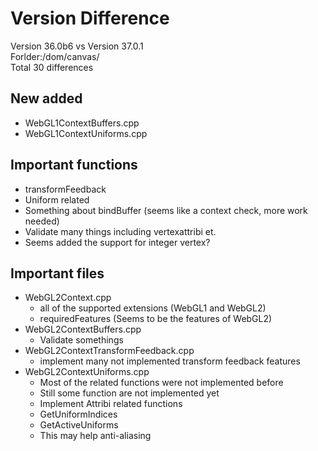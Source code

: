 # Version Difference

Version 36.0b6 vs Version 37.0.1  
Forlder:/dom/canvas/  
Total 30 differences
## New added
- WebGL1ContextBuffers.cpp
- WebGL1ContextUniforms.cpp

## Important functions
- transformFeedback
- Uniform related
- Something about bindBuffer (seems like a context check, more work needed)
- Validate many things including vertexattribi et.
- Seems added the support for integer vertex?

## Important files
- WebGL2Context.cpp
	- all of the supported extensions (WebGL1 and WebGL2)
	- requiredFeatures (Seems to be the features of WebGL2)
- WebGL2ContextBuffers.cpp
	- Validate somethings
- WebGL2ContextTransformFeedback.cpp
	- implement many not implemented transform feedback features
- WebGL2ContextUniforms.cpp
	- Most of the related functions were not implemented before
	- Still some function are not implemented yet
	- Implement Attribi related functions
	- GetUniformIndices
	- GetActiveUniforms
	- This may help anti-aliasing

